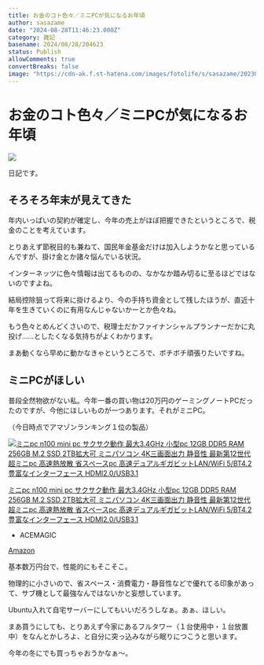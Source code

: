 ```yaml
---
title: お金のコト色々／ミニPCが気になるお年頃
author: sasazame
date: "2024-08-28T11:46:23.000Z"
category: 雑記
basename: 2024/08/28/204623
status: Publish
allowComments: true
convertBreaks: false
image: "https://cdn-ak.f.st-hatena.com/images/fotolife/s/sasazame/20230908/20230908202155.png"
---
```

# お金のコト色々／ミニPCが気になるお年頃

![](https://cdn-ak.f.st-hatena.com/images/fotolife/s/sasazame/20230908/20230908202155.png)

日記です。

<!-- Extended Body -->

## そろそろ年末が見えてきた

年内いっぱいの契約が確定し、今年の売上がほぼ把握できたというところで、税金のことを考えています。

とりあえず節税目的も兼ねて、国民年金基金だけは加入しようかなと思っているんですが、掛け金とか諸々悩んでいる状況。

インターネッツに色々情報は出てるものの、なかなか踏み切るに至るほどではないのですよね。

結局控除狙って将来に掛けるより、今の手持ち資金として残したほうが、直近十年を生きていくのに有用なんじゃないかーとか色々ね。

もう色々とめんどくさいので、税理士だかファイナンシャルプランナーだかに丸投げ……としたくなる気持ちがよくわかります。

まあ動くなら早めに動かなきゃというところで、ボチボチ頑張りたいですね。

## ミニPCがほしい

普段全然物欲がない私。今年一番の買い物は20万円のゲーミングノートPCだったのですが、今他にほしいものが一つあります。それがミニPC。

（今日時点でアマゾンランキング１位の製品）  

[![ミニpc n100 mini pc サクサク動作 最大3.4GHz 小型pc 12GB DDR5 RAM 256GB M.2 SSD 2TB拡大可 ミニパソコン 4K三画面出力 静音性 最新第12世代超ミニpc 高速熱放散 省スペースpc 高速デュアルギガビットLAN/WiFi 5/BT4.2 豊富なインターフェース HDMI2.0/USB3.1](https://m.media-amazon.com/images/I/31YPLnjr7qL._SL500_.jpg "ミニpc n100 mini pc サクサク動作 最大3.4GHz 小型pc 12GB DDR5 RAM 256GB M.2 SSD 2TB拡大可 ミニパソコン 4K三画面出力 静音性 最新第12世代超ミニpc 高速熱放散 省スペースpc 高速デュアルギガビットLAN/WiFi 5/BT4.2 豊富なインターフェース HDMI2.0/USB3.1")](https://www.amazon.co.jp/dp/B0D4VJ4Q7P?tag=mochig08-22&linkCode=ogi&th=1&psc=1)

[ミニpc n100 mini pc サクサク動作 最大3.4GHz 小型pc 12GB DDR5 RAM 256GB M.2 SSD 2TB拡大可 ミニパソコン 4K三画面出力 静音性 最新第12世代超ミニpc 高速熱放散 省スペースpc 高速デュアルギガビットLAN/WiFi 5/BT4.2 豊富なインターフェース HDMI2.0/USB3.1](https://www.amazon.co.jp/dp/B0D4VJ4Q7P?tag=mochig08-22&linkCode=ogi&th=1&psc=1)

-   ACEMAGIC

[Amazon](https://www.amazon.co.jp/dp/B0D4VJ4Q7P?tag=mochig08-22&linkCode=ogi&th=1&psc=1)

基本数万円台で、性能的にもそこそこ。

物理的に小さいので、省スペース・消費電力・静音性などで優れてる印象があって、サブ機として最強なんではないかと妄想しています。

Ubuntu入れて自宅サーバーにしてもいいだろうしなぁ。あぁ、ほしい。

まあ買うにしても、とりあえず今家にあるフルタワー（１台使用中・１台放置中）をなんとかしろよ、と自分に突っ込みながら眠りにつこうと思います。

今年の冬にでも買っちゃおうかなぁ～。